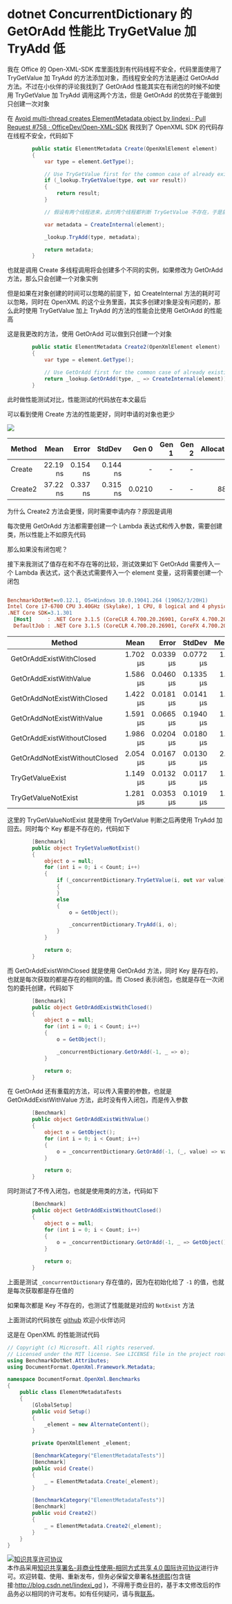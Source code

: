 
# dotnet ConcurrentDictionary 的 GetOrAdd 性能比 TryGetValue 加 TryAdd 低

我在 Office 的 Open-XML-SDK 库里面找到有代码线程不安全，代码里面使用了 TryGetValue 加 TryAdd 的方法添加对象，而线程安全的方法是通过 GetOrAdd 方法。不过在小伙伴的评论我找到了 GetOrAdd 性能其实在有闭包的时候不如使用 TryGetValue 加 TryAdd 调用这两个方法，但是 GetOrAdd 的优势在于能做到只创建一次对象

<!--more-->


<!-- CreateTime:2020/7/16 11:00:59 -->

<!-- 发布 -->

在 [Avoid multi-thread creates ElementMetadata object by lindexi · Pull Request #758 · OfficeDev/Open-XML-SDK](https://github.com/OfficeDev/Open-XML-SDK/pull/758 ) 我找到了 OpenXML SDK 的代码存在线程不安全，代码如下

```csharp
        public static ElementMetadata Create(OpenXmlElement element)
        {
            var type = element.GetType();

            // Use TryGetValue first for the common case of already existing types to limit number of allocations
            if (_lookup.TryGetValue(type, out var result))
            {
                return result;
            }

            // 假设有两个线程进来，此时两个线程都判断 TryGetValue 不存在，于是就会使用 CreateInternal 创建对象

            var metadata = CreateInternal(element);

            _lookup.TryAdd(type, metadata);

            return metadata;
        }
```

也就是调用 Create 多线程调用将会创建多个不同的实例，如果修改为 GetOrAdd 方法，那么只会创建一个对象实例

但是如果在对象创建的时间可以忽略的前提下，如 CreateInternal 方法的耗时可以忽略，同时在 OpenXML 的这个业务里面，其实多创建对象是没有问题的，那么此时使用 TryGetValue 加上 TryAdd 的方法的性能会比使用 GetOrAdd 的性能高

这是我更改的方法，使用 GetOrAdd 可以做到只创建一个对象

```csharp
        public static ElementMetadata Create2(OpenXmlElement element)
        {
            var type = element.GetType();

            // Use GetOrAdd first for the common case of already existing types to limit number of allocations
            return _lookup.GetOrAdd(type, _ => CreateInternal(element));
        }
```

此时做性能测试对比，性能测试的代码放在本文最后

可以看到使用 Create 方法的性能更好，同时申请的对象也更少

<!-- ![](image/dotnet ConcurrentDictionary 的 GetOrAdd 性能比 TryGetValue 加 TryAdd 低/dotnet ConcurrentDictionary 的 GetOrAdd 性能比 TryGetValue 加 TryAdd 低0.png) -->

![](http://image.acmx.xyz/lindexi%2F2020716116373889.jpg)

|  Method |     Mean |    Error |   StdDev |  Gen 0 | Gen 1 | Gen 2 | Allocated |
|-------- |---------:|---------:|---------:|-------:|------:|------:|----------:|
|  Create | 22.19 ns | 0.154 ns | 0.144 ns |      - |     - |     - |         - |
| Create2 | 37.22 ns | 0.337 ns | 0.315 ns | 0.0210 |     - |     - |      88 B |

为什么 Create2 方法会更慢，同时需要申请内存？原因是调用

每次使用 GetOrAdd 方法都需要创建一个 Lambda 表达式和传入参数，需要创建类，所以性能上不如原先代码

那么如果没有闭包呢？

接下来我测试了值存在和不存在等的比较，测试效果如下 GetOrAdd 需要传入一个 Lambda 表达式，这个表达式需要传入一个 element 变量，这将需要创建一个闭包

``` ini

BenchmarkDotNet=v0.12.1, OS=Windows 10.0.19041.264 (19062/3/20H1)
Intel Core i7-6700 CPU 3.40GHz (Skylake), 1 CPU, 8 logical and 4 physical cores
.NET Core SDK=3.1.301
  [Host]     : .NET Core 3.1.5 (CoreCLR 4.700.20.26901, CoreFX 4.700.20.27001), X64 RyuJIT
  DefaultJob : .NET Core 3.1.5 (CoreCLR 4.700.20.26901, CoreFX 4.700.20.27001), X64 RyuJIT


```

|                        Method |     Mean |     Error |    StdDev |   Median |
|------------------------------ |---------:|----------:|----------:|---------:|
|       GetOrAddExistWithClosed | 1.702 μs | 0.0339 μs | 0.0772 μs | 1.659 μs |
|        GetOrAddExistWithValue | 1.586 μs | 0.0460 μs | 0.1335 μs | 1.518 μs |
|    GetOrAddNotExistWithClosed | 1.422 μs | 0.0181 μs | 0.0141 μs | 1.417 μs |
|     GetOrAddNotExistWithValue | 1.591 μs | 0.0665 μs | 0.1940 μs | 1.529 μs |
|    GetOrAddExistWithoutClosed | 1.986 μs | 0.0204 μs | 0.0180 μs | 1.991 μs |
| GetOrAddNotExistWithoutClosed | 2.054 μs | 0.0167 μs | 0.0130 μs | 2.057 μs |
|              TryGetValueExist | 1.149 μs | 0.0132 μs | 0.0117 μs | 1.144 μs |
|           TryGetValueNotExist | 1.281 μs | 0.0353 μs | 0.1019 μs | 1.229 μs |


这里的 TryGetValueNotExist 就是使用 TryGetValue 判断之后再使用 TryAdd 加回去。同时每个 Key 都是不存在的，代码如下

```csharp
        [Benchmark]
        public object TryGetValueNotExist()
        {
            object o = null;
            for (int i = 0; i < Count; i++)
            {
                if (_concurrentDictionary.TryGetValue(i, out var value))
                {
                }
                else
                {
                    o = GetObject();

                    _concurrentDictionary.TryAdd(i, o);
                }
            }

            return o;
        }
```

而 GetOrAddExistWithClosed 就是使用 GetOrAdd 方法，同时 Key 是存在的，也就是每次获取的都是存在的相同的值。而 Closed 表示闭包，也就是存在一次闭包的委托创建，代码如下

```csharp
        [Benchmark]
        public object GetOrAddExistWithClosed()
        {
            object o = null;
            for (int i = 0; i < Count; i++)
            {
                o = GetObject();

                _concurrentDictionary.GetOrAdd(-1, _ => o);
            }

            return o;
        }
```

在 GetOrAdd 还有重载的方法，可以传入需要的参数，也就是 GetOrAddExistWithValue 方法，此时没有传入闭包，而是传入参数

```csharp
        [Benchmark]
        public object GetOrAddExistWithValue()
        {
            object o = GetObject();
            for (int i = 0; i < Count; i++)
            {
                o = _concurrentDictionary.GetOrAdd(-1, (_, value) => value, o);
            }

            return o;
        }
```

同时测试了不传入闭包，也就是使用类的方法，代码如下

```csharp
        [Benchmark]
        public object GetOrAddExistWithoutClosed()
        {
            object o = null;
            for (int i = 0; i < Count; i++)
            {
                o = _concurrentDictionary.GetOrAdd(-1, _ => GetObject());
            }

            return o;
        }
```

上面是测试 `_concurrentDictionary` 存在值的，因为在初始化给了 `-1` 的值，也就是每次获取都是存在值的

如果每次都是 Key 不存在的，也测试了性能就是对应的 `NotExist` 方法

上面测试的代码放在 [github](https://github.com/lindexi/lindexi_gd/tree/4f1793cb116e8609ec09c2c6f00c63413ba96aca/YawyahunecafeCorekeenaine ) 欢迎小伙伴访问

这是在 OpenXML 的性能测试代码

```csharp
// Copyright (c) Microsoft. All rights reserved.
// Licensed under the MIT license. See LICENSE file in the project root for full license information.
using BenchmarkDotNet.Attributes;
using DocumentFormat.OpenXml.Framework.Metadata;

namespace DocumentFormat.OpenXml.Benchmarks
{
    public class ElementMetadataTests
    {
        [GlobalSetup]
        public void Setup()
        {
            _element = new AlternateContent();
        }

        private OpenXmlElement _element;

        [BenchmarkCategory("ElementMetadataTests")]
        [Benchmark]
        public void Create()
        {
            _ = ElementMetadata.Create(_element);
        }

        [BenchmarkCategory("ElementMetadataTests")]
        [Benchmark]
        public void Create2()
        {
            _ = ElementMetadata.Create2(_element);
        }
    }
}
```





<a rel="license" href="http://creativecommons.org/licenses/by-nc-sa/4.0/"><img alt="知识共享许可协议" style="border-width:0" src="https://licensebuttons.net/l/by-nc-sa/4.0/88x31.png" /></a><br />本作品采用<a rel="license" href="http://creativecommons.org/licenses/by-nc-sa/4.0/">知识共享署名-非商业性使用-相同方式共享 4.0 国际许可协议</a>进行许可。欢迎转载、使用、重新发布，但务必保留文章署名[林德熙](http://blog.csdn.net/lindexi_gd)(包含链接:http://blog.csdn.net/lindexi_gd )，不得用于商业目的，基于本文修改后的作品务必以相同的许可发布。如有任何疑问，请与我[联系](mailto:lindexi_gd@163.com)。